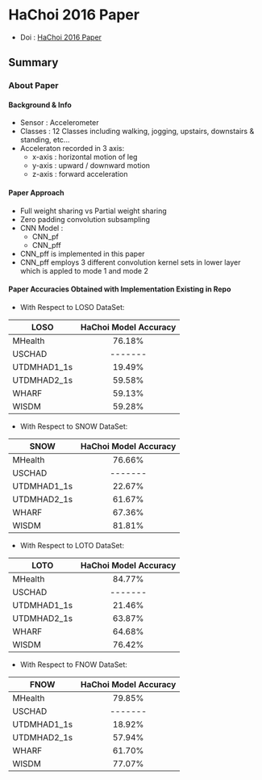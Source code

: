 # HaChoi 2016 Paper 
- Doi : [HaChoi 2016 Paper](10.1109/IJCNN.2016.7727224)

## Summary

### About Paper

#### Background & Info
- Sensor : Accelerometer 
- Classes : 12 Classes including walking, jogging, upstairs, downstairs & standing, etc...
- Acceleraton recorded in 3 axis:
  - x-axis : horizontal motion of leg
  - y-axis : upward / downward motion
  - z-axis : forward acceleration

#### Paper Approach
- Full weight sharing vs Partial weight sharing
- Zero padding convolution subsampling
- CNN Model :
  - CNN_pf
  - CNN_pff
- CNN_pff is implemented in this paper 
- CNN_pff employs 3 different convolution kernel sets in lower layer which is appled to mode 1 and mode 2

#### Paper Accuracies Obtained with Implementation Existing in Repo
- With Respect to LOSO DataSet:

| LOSO          | HaChoi Model Accuracy| 
| ------------- |:--------------------:| 
| MHealth       | 76.18%               |
| USCHAD        | -------              | 
| UTDMHAD1_1s   | 19.49%               |
| UTDMHAD2_1s   | 59.58%               |
| WHARF         | 59.13%               | 
| WISDM         | 59.28%               |

- With Respect to SNOW DataSet:

| SNOW          | HaChoi Model Accuracy| 
| ------------- |:--------------------:| 
| MHealth       | 76.66%               |
| USCHAD        | -------              | 
| UTDMHAD1_1s   | 22.67%               |
| UTDMHAD2_1s   | 61.67%               |
| WHARF         | 67.36%               | 
| WISDM         | 81.81%               |
 
- With Respect to LOTO DataSet:

| LOTO          | HaChoi Model Accuracy| 
| ------------- |:--------------------:| 
| MHealth       | 84.77%               |
| USCHAD        | -------              | 
| UTDMHAD1_1s   | 21.46%               |
| UTDMHAD2_1s   | 63.87%               |
| WHARF         | 64.68%               | 
| WISDM         | 76.42%               |

- With Respect to FNOW DataSet:

| FNOW          | HaChoi Model Accuracy| 
| ------------- |:--------------------:| 
| MHealth       | 79.85%               |
| USCHAD        | -------              | 
| UTDMHAD1_1s   | 18.92%               |
| UTDMHAD2_1s   | 57.94%               |
| WHARF         | 61.70%               | 
| WISDM         | 77.07%               |
